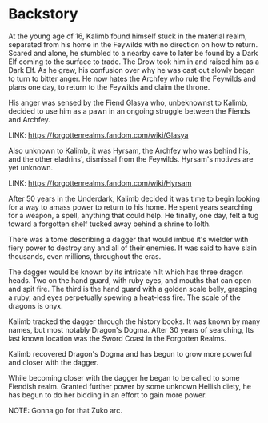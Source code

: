 # Backstory
At the young age of 16, Kalimb found himself stuck in the material realm, separated from his home in the Feywilds with no direction on how to return.  Scared and alone, he stumbled to a nearby cave to later be found by a Dark Elf coming to the surface to trade.  The Drow took him in and raised him as a Dark Elf.  As he grew, his confusion over why he was cast out slowly began to turn to bitter anger.  He now hates the Archfey who rule the Feywilds and plans one day, to return to the Feywilds and claim the throne.

His anger was sensed by the Fiend Glasya who, unbeknownst to Kalimb, decided to use him as a pawn in an ongoing struggle between the Fiends and Archfey. 

LINK:  https://forgottenrealms.fandom.com/wiki/Glasya


Also unknown to Kalimb, it was Hyrsam, the Archfey who was behind his, and the other eladrins', dismissal from the Feywilds. Hyrsam's motives are yet unknown. 

LINK: https://forgottenrealms.fandom.com/wiki/Hyrsam


After 50 years in the Underdark, Kalimb decided it was time to begin looking for a way to amass power to return to his home.  He spent years searching for a weapon, a spell, anything that could help.  He finally, one day, felt a tug toward a forgotten shelf tucked away behind a shrine to lolth. 



There was a tome describing a dagger that would imbue it's wielder with fiery power to destroy any and all of their enemies.  It was said to have slain thousands, even millions, throughout the eras. 



The dagger would be known by its intricate hilt which has three dragon heads.  Two on the hand guard, with ruby eyes, and mouths that can open and spit fire.  The third is the hand guard with a golden scale belly, grasping a ruby, and eyes perpetually spewing a heat-less fire.  The scale of the dragons is onyx.


Kalimb tracked the dagger through the history books.  It was known by many names, but most notably Dragon's Dogma.  After 30 years of searching, Its last known location was the Sword Coast in the Forgotten Realms. 


Kalimb recovered Dragon's Dogma and has begun to grow more powerful and closer with the dagger.


While becoming closer with the dagger he began to be called to some Fiendish realm.  Granted further power by some unknown Hellish diety, he has begun to do her bidding in an effort to gain more power.

NOTE: Gonna go for that Zuko arc. 